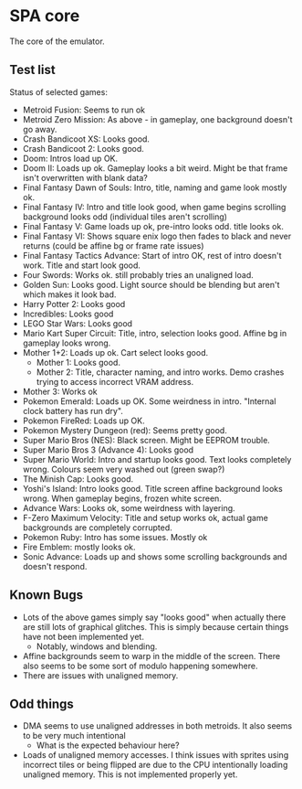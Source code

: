 # SPA core
The core of the emulator.

## Test list
Status of selected games:
- Metroid Fusion: Seems to run ok
- Metroid Zero Mission: As above - in gameplay, one background doesn't go away.
- Crash Bandicoot XS: Looks good.
- Crash Bandicoot 2: Looks good.
- Doom: Intros load up OK.
- Doom II: Loads up ok. Gameplay looks a bit weird. Might be that frame isn't overwritten with blank data?
- Final Fantasy Dawn of Souls: Intro, title, naming and game look mostly ok.
- Final Fantasy IV: Intro and title look good, when game begins scrolling background looks odd (individual tiles aren't scrolling)
- Final Fantasy V: Game loads up ok, pre-intro looks odd. title looks ok.
- Final Fantasy VI: Shows square enix logo then fades to black and never returns (could be affine bg or frame rate issues)
- Final Fantasy Tactics Advance: Start of intro OK, rest of intro doesn't work. Title and start look good.
- Four Swords: Works ok. still probably tries an unaligned load.
- Golden Sun: Looks good. Light source should be blending but aren't which makes it look bad.
- Harry Potter 2: Looks good
- Incredibles: Looks good
- LEGO Star Wars: Looks good
- Mario Kart Super Circuit: Title, intro, selection looks good. Affine bg in gameplay looks wrong.
- Mother 1+2: Loads up ok. Cart select looks good.
    - Mother 1: Looks good.
    - Mother 2: Title, character naming, and intro works. Demo crashes trying to access incorrect VRAM address.
- Mother 3: Works ok
- Pokemon Emerald: Loads up OK. Some weirdness in intro. "Internal clock battery has run dry".
- Pokemon FireRed: Loads up OK.
- Pokemon Mystery Dungeon (red): Seems pretty good.
- Super Mario Bros (NES): Black screen. Might be EEPROM trouble.
- Super Mario Bros 3 (Advance 4): Looks good
- Super Mario World: Intro and startup looks good. Text looks completely wrong. Colours seem very washed out (green swap?)
- The Minish Cap: Looks good.
- Yoshi's Island: Intro looks good. Title screen affine background looks wrong. When gameplay begins, frozen white screen.
- Advance Wars: Looks ok, some weirdness with layering.
- F-Zero Maximum Velocity: Title and setup works ok, actual game backgrounds are completely corrupted.
- Pokemon Ruby: Intro has some issues. Mostly ok
- Fire Emblem: mostly looks ok.
- Sonic Advance: Loads up and shows some scrolling backgrounds and doesn't respond.

## Known Bugs
- Lots of the above games simply say "looks good" when actually there are still lots of graphical glitches. This is simply because certain things have not been implemented yet.
    - Notably, windows and blending.
- Affine backgrounds seem to warp in the middle of the screen. There also seems to be some sort of modulo happening somewhere.
- There are issues with unaligned memory.

## Odd things
- DMA seems to use unaligned addresses in both metroids. It also seems to be very much intentional
    - What is the expected behaviour here?
- Loads of unaligned memory accesses. I think issues with sprites using incorrect tiles or being flipped are due to the CPU intentionally loading unaligned memory. This is not implemented properly yet.